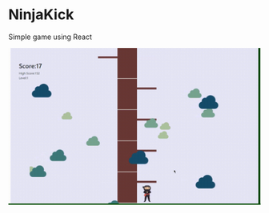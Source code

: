 # NinjaKick
Simple game using React

<img src="https://github.com/MhozaifaA/NinjaKick/blob/master/NinjaKick/Resources/Ninja.gif" alt="Ninja.gif">
